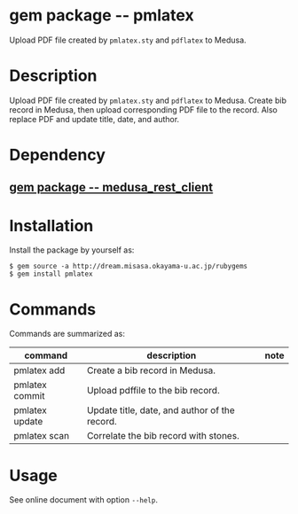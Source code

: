 # gem package -- pmlatex

Upload PDF file created by `pmlatex.sty` and `pdflatex` to Medusa.

# Description

Upload PDF file created by `pmlatex.sty` and `pdflatex` to Medusa.
Create bib record in Medusa, then upload corresponding PDF file to the
record.  Also replace PDF and update title, date, and author.

# Dependency

## [gem package -- medusa_rest_client](https://github.com/misasa/medusa_rest_client "follow instruction")


# Installation

Install the package by yourself as:

    $ gem source -a http://dream.misasa.okayama-u.ac.jp/rubygems
    $ gem install pmlatex

# Commands

Commands are summarized as:

| command          | description                                    | note                       |
|------------------|------------------------------------------------|----------------------------|
| pmlatex add      | Create a bib record in Medusa.                 |                            |
| pmlatex commit   | Upload pdffile to the bib record.              |                            |
| pmlatex update   | Update title, date, and author of the record.  |                            |
| pmlatex scan     | Correlate the bib record with stones.          |                            |

# Usage

See online document with option `--help`.
